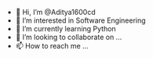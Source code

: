 - 👋 Hi, I’m @Aditya1600cd
- 👀 I’m interested in Software Engineering
- 🌱 I’m currently learning Python
- 💞️ I’m looking to collaborate on ...
- 📫 How to reach me ...

<!---
Aditya1600cd/Aditya1600cd is a ✨ special ✨ repository because its `README.md` (this file) appears on your GitHub profile.
You can click the Preview link to take a look at your changes.
--->
